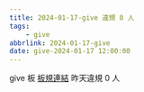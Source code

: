 ```yaml
---
title: 2024-01-17-give 違規 0 人
tags:
    - give
abbrlink: 2024-01-17-give
date: give-2024-01-17 12:00:00
---
```

give 板 [板規連結](https://www.ptt.cc/bbs/give/M.1612495900.A.C32.html)
昨天違規 0 人
